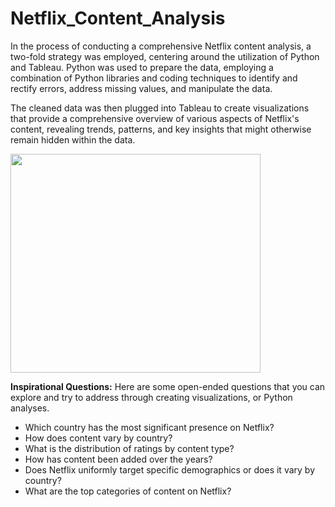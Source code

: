 # Netflix_Content_Analysis
In the process of conducting a comprehensive Netflix content analysis, a two-fold strategy was employed, centering around the utilization of Python and Tableau. 
Python was used to prepare the data, employing a combination of Python libraries and coding techniques to identify and rectify errors, address missing values, and manipulate the data. 

The cleaned data was then plugged into Tableau to create visualizations that provide a comprehensive overview of various aspects of Netflix's content, revealing trends, patterns, and key insights that might otherwise remain hidden within the data.

<img src="https://github.com/robertoalatorre33/netflix_titles_analysis/blob/dcdaec091f5fd8d0f4be82684fb1a78223c71c64/dashboard_visual/Netflix_content_analysis_dashboard.jpg" width="400" height="350"> 

**Inspirational Questions:** Here are some open-ended questions that you can explore and try to address through creating visualizations, or Python analyses.

- Which country has the most significant presence on Netflix?
- How does content vary by country?
- What is the distribution of ratings by content type?
- How has content been added over the years?
- Does Netflix uniformly target specific demographics or does it vary by country?
- What are the top categories of content on Netflix? 
